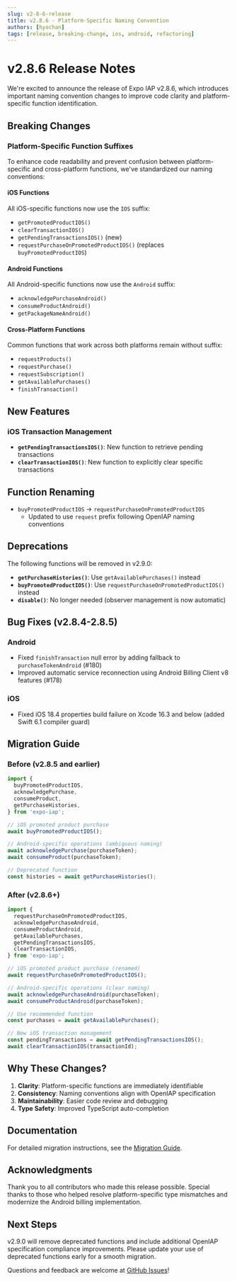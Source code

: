```yaml
---
slug: v2-8-6-release
title: v2.8.6 - Platform-Specific Naming Convention
authors: [hyochan]
tags: [release, breaking-change, ios, android, refactoring]
---
```


# v2.8.6 Release Notes

We're excited to announce the release of Expo IAP v2.8.6, which introduces important naming convention changes to improve code clarity and platform-specific function identification.

## Breaking Changes

### Platform-Specific Function Suffixes

To enhance code readability and prevent confusion between platform-specific and cross-platform functions, we've standardized our naming conventions:

#### iOS Functions

All iOS-specific functions now use the `IOS` suffix:

- `getPromotedProductIOS()`
- `clearTransactionIOS()`
- `getPendingTransactionsIOS()` (new)
- `requestPurchaseOnPromotedProductIOS()` (replaces `buyPromotedProductIOS`)

#### Android Functions

All Android-specific functions now use the `Android` suffix:

- `acknowledgePurchaseAndroid()`
- `consumeProductAndroid()`
- `getPackageNameAndroid()`

#### Cross-Platform Functions

Common functions that work across both platforms remain without suffix:

- `requestProducts()`
- `requestPurchase()`
- `requestSubscription()`
- `getAvailablePurchases()`
- `finishTransaction()`

## New Features

### iOS Transaction Management

- **`getPendingTransactionsIOS()`**: New function to retrieve pending transactions
- **`clearTransactionIOS()`**: New function to explicitly clear specific transactions

## Function Renaming

- `buyPromotedProductIOS` → `requestPurchaseOnPromotedProductIOS`
  - Updated to use `request` prefix following OpenIAP naming conventions

## Deprecations

The following functions will be removed in v2.9.0:

- **`getPurchaseHistories()`**: Use `getAvailablePurchases()` instead
- **`buyPromotedProductIOS()`**: Use `requestPurchaseOnPromotedProductIOS()` instead
- **`disable()`**: No longer needed (observer management is now automatic)

## Bug Fixes (v2.8.4-2.8.5)

### Android

- Fixed `finishTransaction` null error by adding fallback to `purchaseTokenAndroid` (#180)
- Improved automatic service reconnection using Android Billing Client v8 features (#178)

### iOS

- Fixed iOS 18.4 properties build failure on Xcode 16.3 and below (added Swift 6.1 compiler guard)

## Migration Guide

### Before (v2.8.5 and earlier)

```typescript
import {
  buyPromotedProductIOS,
  acknowledgePurchase,
  consumeProduct,
  getPurchaseHistories,
} from 'expo-iap';

// iOS promoted product purchase
await buyPromotedProductIOS();

// Android-specific operations (ambiguous naming)
await acknowledgePurchase(purchaseToken);
await consumeProduct(purchaseToken);

// Deprecated function
const histories = await getPurchaseHistories();
```

### After (v2.8.6+)

```typescript
import {
  requestPurchaseOnPromotedProductIOS,
  acknowledgePurchaseAndroid,
  consumeProductAndroid,
  getAvailablePurchases,
  getPendingTransactionsIOS,
  clearTransactionIOS,
} from 'expo-iap';

// iOS promoted product purchase (renamed)
await requestPurchaseOnPromotedProductIOS();

// Android-specific operations (clear naming)
await acknowledgePurchaseAndroid(purchaseToken);
await consumeProductAndroid(purchaseToken);

// Use recommended function
const purchases = await getAvailablePurchases();

// New iOS transaction management
const pendingTransactions = await getPendingTransactionsIOS();
await clearTransactionIOS(transactionId);
```

## Why These Changes?

1. **Clarity**: Platform-specific functions are immediately identifiable
2. **Consistency**: Naming conventions align with OpenIAP specification
3. **Maintainability**: Easier code review and debugging
4. **Type Safety**: Improved TypeScript auto-completion

## Documentation

For detailed migration instructions, see the [Migration Guide](/docs/guides/migration-2.8.6).

## Acknowledgments

Thank you to all contributors who made this release possible. Special thanks to those who helped resolve platform-specific type mismatches and modernize the Android billing implementation.

## Next Steps

v2.9.0 will remove deprecated functions and include additional OpenIAP specification compliance improvements. Please update your use of deprecated functions early for a smooth migration.

Questions and feedback are welcome at [GitHub Issues](https://github.com/hyochan/expo-iap/issues)!
